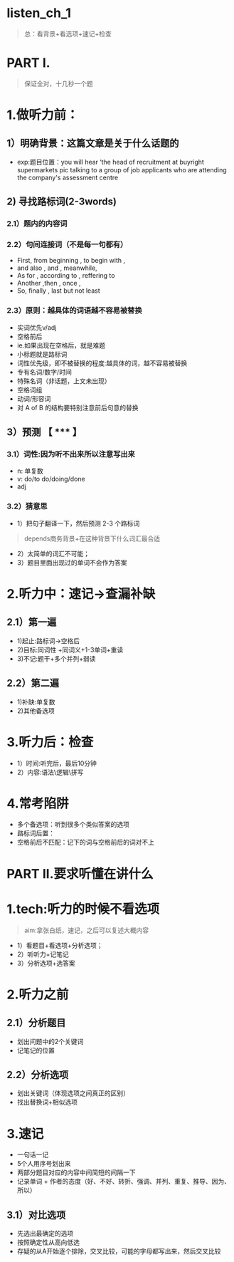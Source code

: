 # listen_ch_1
> 总：看背景+看选项+速记+检查

# PART I.
> 保证全对，十几秒一个题
# 1.做听力前：
## 1）明确背景：这篇文章是关于什么话题的
- exp:题目位置：you will hear ‘the head of recruitment at buyright 
supermarkets 
pic talking to a 
group of job applicants
who are attending the 
company's assessment centre

## 2) 寻找路标词(2-3words)
###  2.1）题内的内容词


###  2.2）句间连接词（不是每一句都有）
- First, from beginning , to begin with , 
- and also , and , meanwhile,
- As for , according to , reffering to
- Another ,then , once ,
- So, finally , last but not least

###  2.3）原则：越具体的词语越不容易被替换
- 实词优先v/adj
- 空格前后
- ie.如果出现在空格后，就是难题
- 小标题就是路标词
- 词性优先级，即不被替换的程度:越具体的词，越不容易被替换
- 专有名词/数字/时间
- 特殊名词（非话题，上文未出现）
- 空格词组
- 动词/形容词
- 对 A of B 的结构要特别注意前后句意的替换 

## 3）预测 【 *** 】
### 3.1）词性:因为听不出来所以注意写出来
- n: 单复数
- v: do/to do/doing/done
- adj
### 3.2）猜意思
- 1）把句子翻译一下，然后预测 2-3 个路标词
> depends商务背景+在这种背景下什么词汇最合适

- 2）太简单的词汇不可能；
- 3）题目里面出现过的单词不会作为答案

# 2.听力中：速记->查漏补缺
## 2.1）第一遍
- 1)起止:路标词->空格后
- 2)目标:同词性 +同词义+1-3单词+重读
- 3)不记:题干+多个并列+弱读

## 2.2）第二遍
- 1)补缺:单复数
- 2)其他备选项

# 3.听力后：检查
- 1）时间:听完后，最后10分钟 
- 2）内容:语法\逻辑\拼写

# 4.常考陷阱
- 多个备选项：听到很多个类似答案的选项
- 路标词后置：
- 空格前后不匹配：记下的词与空格前后的词对不上

# PART II.要求听懂在讲什么
# 1.tech:听力的时候不看选项
> aim:拿张白纸，速记，之后可以复述大概内容
- 1）看题目+看选项+分析选项；
- 2）听听力+记笔记
- 3）分析选项+选答案

# 2.听力之前
## 2.1）分析题目
- 划出问题中的2个关键词
- 记笔记的位置

## 2.2）分析选项
- 划出关键词（体现选项之间真正的区别）
- 找出替换词+相似选项

# 3.速记
- 一句话一记
- 5个人用序号划出来
- 两部分题目对应的内容中间简短的间隔一下
- 记录单词 + 作者的态度（好、不好、转折、强调、并列、重复、推导、因为、所以）

## 3.1）对比选项
- 先选出最确定的选项
- 按照确定性从高向低选
- 存疑的从A开始逐个排除，交叉比较，可能的字母都写出来，然后交叉比较
















